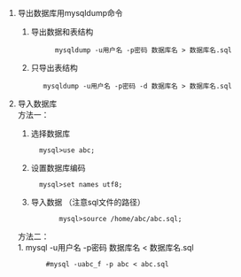 1.  导出数据库用mysqldump命令
       1. 导出数据和表结构
            ```aidl
                  mysqldump -u用户名 -p密码 数据库名 > 数据库名.sql
            ```
       2.  只导出表结构     
            ```aidl
               mysqldump -u用户名 -p密码 -d 数据库名 > 数据库名.sql
            ```
2.  导入数据库 <br>
    方法一：           
      1.  选择数据库
            ```aidl
              mysql>use abc;
            ```
      2.  设置数据库编码      
            ```aidl
              mysql>set names utf8;
            ```
      3.   导入数据  （注意sql文件的路径）    
            ```aidl
                   mysql>source /home/abc/abc.sql;
            ```
    方法二：        
        1. mysql -u用户名 -p密码 数据库名 < 数据库名.sql
        
               #mysql -uabc_f -p abc < abc.sql